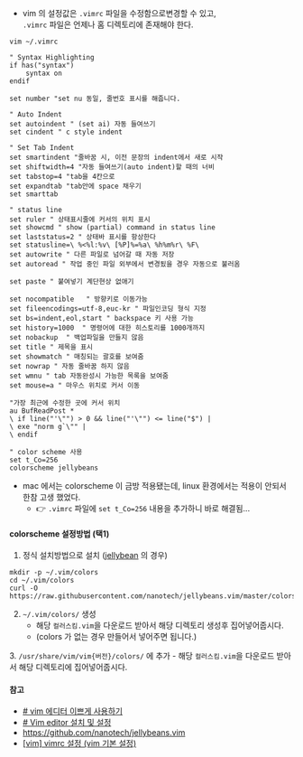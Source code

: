 - vim 의 설정값은 `.vimrc` 파일을 수정함으로변경할 수 있고, <br>`.vimrc` 파일은 언제나 홈 디렉토리에 존재해야 한다.

```shell
vim ~/.vimrc
```

```vim
" Syntax Highlighting    
if has("syntax")    
	syntax on    
endif  
  
set number "set nu 동일, 줄번호 표시를 해줍니다.  
  
" Auto Indent  
set autoindent " (set ai) 자동 들여쓰기  
set cindent " c style indent  
  
" Set Tab Indent  
set smartindent "줄바꿈 시, 이전 문장의 indent에서 새로 시작  
set shiftwidth=4 "자동 들여쓰기(auto indent)할 때의 너비  
set tabstop=4 "tab을 4칸으로  
set expandtab "tab안에 space 채우기  
set smarttab  
  
" status line  
set ruler " 상태표시줄에 커서의 위치 표시  
set showcmd " show (partial) command in status line  
set laststatus=2 " 상태바 표시를 항상한다    
set statusline=\ %<%l:%v\ [%P]%=%a\ %h%m%r\ %F\  
set autowrite " 다른 파일로 넘어갈 때 자동 저장    
set autoread " 작업 중인 파일 외부에서 변경됬을 경우 자동으로 불러옴  
  
set paste " 붙여넣기 계단현상 없애기  
  
set nocompatible   " 방향키로 이동가능  
set fileencodings=utf-8,euc-kr " 파일인코딩 형식 지정  
set bs=indent,eol,start " backspace 키 사용 가능  
set history=1000  " 명령어에 대한 히스토리를 1000개까지  
set nobackup  " 백업파일을 만들지 않음  
set title " 제목을 표시  
set showmatch " 매칭되는 괄호를 보여줌  
set nowrap " 자동 줄바꿈 하지 않음  
set wmnu " tab 자동완성시 가능한 목록을 보여줌
set mouse=a " 마우스 위치로 커서 이동
  
"가장 최근에 수정한 곳에 커서 위치    
au BufReadPost *    
\ if line("'\"") > 0 && line("'\"") <= line("$") |    
\ exe "norm g`\"" |    
\ endif  
  
" color scheme 사용  
set t_Co=256  
colorscheme jellybeans
```


- mac  에서는 colorscheme 이 금방 적용됐는데, linux 환경에서는 적용이 안되서 한참 고생 했었다.
	- 👉 `.vimrc` 파일에 `set t_Co=256` 내용을 추가하니 바로 해결됨...

#### colorscheme 설정방법 (택1)
1. 정식 설치방법으로 설치 ([jellybean](https://github.com/nanotech/jellybeans.vim#installation) 의 경우)
```shell
mkdir -p ~/.vim/colors
cd ~/.vim/colors
curl -O https://raw.githubusercontent.com/nanotech/jellybeans.vim/master/colors/jellybeans.vim
```
  
2. `~/.vim/colors/` 생성
	- 해당 `컬러스킴.vim`을 다운로드 받아서 해당 디렉토리 생성후 집어넣어줍시다.
	- (colors 가 없는 경우 만들어서 넣어주면 됩니다.)

3. `/usr/share/vim/vim{버전}/colors/` 에 추가
	- 해당 `컬러스킴.vim`을 다운로드 받아서 해당 디렉토리에 집어넣어줍시다. 


#### 참고
- [# vim 에디터 이쁘게 사용하기](https://medium.com/sunhyoups-story/vim-%EC%97%90%EB%94%94%ED%84%B0-%EC%9D%B4%EC%81%98%EA%B2%8C-%EC%82%AC%EC%9A%A9%ED%95%98%EA%B8%B0-5b6b8d546017)
- [# Vim editor 설치 및 설정](https://velog.io/@jarvis_geun/Vim-editor-%EC%84%A4%EC%B9%98-%EB%B0%8F-%EC%84%A4%EC%A0%95)
- https://github.com/nanotech/jellybeans.vim
- [[vim] vimrc 설정 (vim 기본 설정)](https://hcnam.tistory.com/14)
